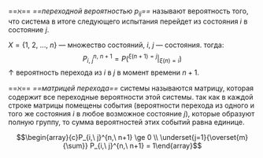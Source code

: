 ==$\aleph$== *==переходной вероятностью $p_{ij}$==* называют вероятность того, что система в итоге следующего испытания перейдет из состояния $i$ в состояние $j$.

$X = \{1,\ 2,\ ...,\ n\}$ — множество состояний, $i,\ j$ — состояния.
тогда:
$$P_{i,\ j}^{n,\ n+1} = P\left(\left.^{\xi(n+1) = j}\right|_{\xi(n) = i}\right)$$
$\uparrow$ вероятность перехода из $i$ в $j$ в момент времени $n+1$.

==$\aleph$== *==матрицей перехода==* системы называются матрицу, которая содержит все переходные вероятности этой системы. так как в каждой строке матрицы помещены события (вероятности перехода из одного и того же состояния $i$ в любое возможное состояние $j$), которые образуют полную группу, то сумма вероятностей этих событий равна единице.

$$\begin{array}{c}P_{i,\ j}^{n,\ n+1} \ge 0 \\ \underset{j=1}{\overset{m}{\sum}} P_{i,\ j}^{n,\ n+1} = 1\end{array}$$